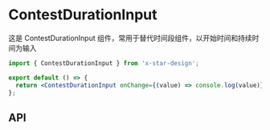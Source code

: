 # ContestDurationInput

这是 ContestDurationInput 组件，常用于替代时间段组件，以开始时间和持续时间为输入

```jsx
import { ContestDurationInput } from 'x-star-design';

export default () => {
  return <ContestDurationInput onChange={(value) => console.log(value)} />;
};
```

## API

<API id="ContestDurationInput"></API>
